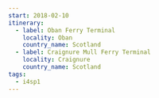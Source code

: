 ```yaml
---
start: 2018-02-10
itinerary:
  - label: Oban Ferry Terminal
    locality: Oban
    country_name: Scotland
  - label: Craignure Mull Ferry Terminal
    locality: Craignure
    country_name: Scotland
tags:
  - i4sp1
---
```

